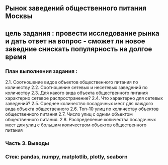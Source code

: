 ## Рынок заведений общественного питания Москвы

## цель задания : провести исследование рынка и дать ответ на вопрос - сможет ли новое заведние снискать популярность на долгое время

### План выполнения задания :

   2.1. Соотношение видов объектов общественного питания по количеству
   2.2. Соотношение сетевых и несетевых заведений по количеству
   2.3. Для какого вида объекта общественного питания характерно сетевое распространение?
   2.4. Что характерно для сетевых заведений?
   2.5. Среднее количество посадочных мест для каждого вида объекта общественного
   2.6. Топ-10 улиц по количеству объектов общественного питания
   2.7. Число улиц с одним объектом общественного питания.
   2.8. Распределение количества посадочных мест для улиц с большим количеством объектов общественного питания
    
### Часть 3. Выводы

### Стек: pandas, numpy, matplotlib, plotly, seaborn
